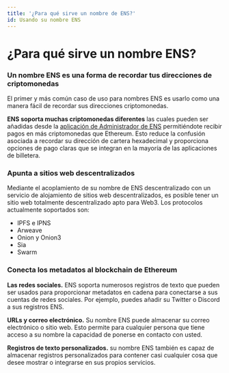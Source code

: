 ```yaml
---
title: '¿Para qué sirve un nombre de ENS?'
id: Usando su nombre ENS
---
```


# ¿Para qué sirve un nombre ENS?

### Un nombre ENS es una forma de recordar tus direcciones de criptomonedas

El primer y más común caso de uso para nombres ENS es usarlo como una manera fácil de recordar sus direcciones criptomonedas.

**ENS soporta muchas criptomonedas diferentes** las cuales pueden ser añadidas desde la [aplicación de Administrador de ENS](https://app.ens.domains) permitiéndote recibir pagos en más criptomonedas que Ethereum.  Esto reduce la confusión asociada a recordar su dirección de cartera hexadecimal y proporciona opciones de pago claras que se integran en la mayoría de las aplicaciones de billetera.

### Apunta a sitios web descentralizados

Mediante el acoplamiento de su nombre de ENS descentralizado con un servicio de alojamiento de sitios web descentralizados, es posible tener un sitio web totalmente descentralizado apto para Web3. Los protocolos actualmente soportados son:

* IPFS e IPNS
* Arweave
* Onion y Onion3
* Sia
* Swarm

### Conecta los metadatos al blockchain de Ethereum

**Las redes sociales.** ENS soporta numerosos registros de texto que pueden ser usados para proporcionar metadatos en cadena para conectarse a sus cuentas de redes sociales. Por ejemplo, puedes añadir su Twitter o Discord a sus registros ENS.

**URLs y correo electrónico.** Su nombre ENS puede almacenar su correo electrónico o sitio web. Esto permite para cualquier persona que tiene acceso a su nombre la capacidad de ponerse en contacto con usted.

**Registros de texto personalizados.** su nombre ENS también es capaz de almacenar registros personalizados para contener casi cualquier cosa que desee mostrar o integrarse en sus propios servicios.
